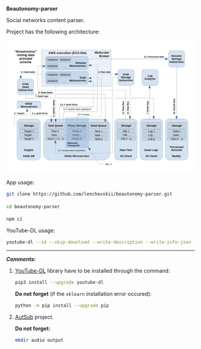 **Beautonomy-parser**

Social networks content parser.

Project has the following architecture:

![](/docs/beautonomy_mining_scheme.jpg)

App usage:

```bash
git clone https://github.com/lenchevskii/beautonomy-parser.git

cd beautonomy-parser

npm ci
```

YouTube-DL usage:

```bash
youtube-dl --id --skip-download --write-description --write-info-json --write-annotations --write-all-thumbnails --write-sub --write-auto-sub <URL>
```

---

***Comments:***

1) [YouTube-DL](https://github.com/ytdl-org/youtube-dl) library have to be installed through the command:

    ```bash
    pip3 install --upgrade youtube-dl
    ```

    **Do not forget** (if the `sklearn` installation error occured):

    ```bash
    python -m pip install --upgrade pip
    ```

2) [AutSub](https://github.com/abhirooptalasila/AutoSub) project.

    **Do not forget:**

    ```bash
    mkdir audio output
    ```
